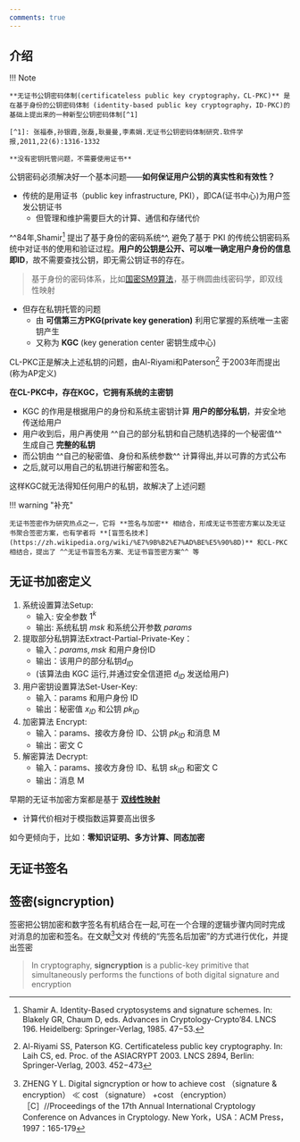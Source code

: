 ```yaml
---
comments: true
---
```


## 介绍

!!! Note

    **无证书公钥密码体制(certificateless public key cryptography，CL-PKC)** 是在基于身份的公钥密码体制 (identity-based public key cryptography，ID-PKC)的基础上提出来的一种新型公钥密码体制[^1]

    [^1]: 张福泰,孙银霞,张磊,耿曼曼,李素娟.无证书公钥密码体制研究.软件学报,2011,22(6):1316-1332

    **没有密钥托管问题，不需要使用证书**

公钥密码必须解决好一个基本问题——**如何保证用户公钥的真实性和有效性？** 

- 传统的是用证书（public key infrastructure, PKI），即CA(证书中心)为用户签发公钥证书
    - 但管理和维护需要巨大的计算、通信和存储代价

^^84年,Shamir[^2] 提出了基于身份的密码系统^^, 避免了基于 PKI 的传统公钥密码系统中对证书的使用和验证过程。**用户的公钥是公开、可以唯一确定用户身份的信息即ID**，故不需要查找公钥，即无需公钥证书的存在。
[^2]: Shamir A. Identity-Based cryptosystems and signature schemes. In: Blakely GR, Chaum D, eds. Advances in Cryptology-Crypto’84. LNCS 196. Heidelberg: Springer-Verlag, 1985. 47−53.

> 基于身份的密码体系，比如[国密SM9算法](https://mengbin.top/2023-10-18-sm/#:~:text=T%20X.1035%E3%80%82-,SM9,-SM9%20%E5%9B%BD%E5%AF%86)，基于椭圆曲线密码学，即双线性映射

- 但存在私钥托管的问题
    - 由 **可信第三方PKG(private key generation)** 利用它掌握的系统唯一主密钥产生
    - 又称为 **KGC** (key generation center 密钥生成中心)

CL-PKC正是解决上述私钥的问题，由Al-Riyami和Paterson[^3] 于2003年而提出 (称为AP定义)
[^3]: Al-Riyami SS, Paterson KG. Certificateless public key cryptography. In: Laih CS, ed. Proc. of the ASIACRYPT 2003. LNCS 2894, Berlin: Springer-Verlag, 2003. 452−473

**在CL-PKC中，存在KGC，它拥有系统的主密钥**

- KGC 的作用是根据用户的身份和系统主密钥计算 **用户的部分私钥**，并安全地传送给用户
- 用户收到后，用户再使用 ^^自己的部分私钥和自己随机选择的一个秘密值^^ 生成自己 **完整的私钥**
- 而公钥由 ^^自己的秘密值、身份和系统参数^^ 计算得出,并以可靠的方式公布
- 之后,就可以用自己的私钥进行解密和签名。

这样KGC就无法得知任何用户的私钥，故解决了上述问题

!!! warning "补充"

    无证书签密作为研究热点之一，它将 **签名与加密** 相结合，形成无证书签密方案以及无证书聚合签密方案，也有学者将 **[盲签名技术](https://zh.wikipedia.org/wiki/%E7%9B%B2%E7%AD%BE%E5%90%8D)** 和CL-PKC相结合，提出了 ^^无证书盲签名方案、无证书盲签密方案^^ 等

## 无证书加密定义

1. 系统设置算法Setup: 
      - 输入: 安全参数 $1^k$
      - 输出: 系统私钥 $msk$ 和系统公开参数 $params$
2. 提取部分私钥算法Extract-Partial-Private-Key：
      - 输入：$params,msk$ 和用户身份ID
      - 输出：该用户的部分私钥$d_{ID}$
      - (该算法由 KGC 运行,并通过安全信道把 $d_{ID}$ 发送给用户)
3. 用户密钥设置算法Set-User-Key: 
      - 输入：params 和用户身份 ID
      - 输出：秘密值 $x_{ID}$ 和公钥 $pk_{ID}$
4. 加密算法 Encrypt: 
      - 输入：params、接收方身份 ID、公钥 $pk_{ID}$ 和消息 M
      - 输出：密文 C
5. 解密算法 Decrypt:
      - 输入：params、接收方身份 ID、私钥 $sk_{ID}$ 和密文 C
      - 输出：消息 M 


早期的无证书加密方案都是基于 **[双线性映射](./bilinear_pairing.md)**

- 计算代价相对于模指数运算要高出很多

如今更倾向于，比如：**零知识证明、多方计算、同态加密**


## 无证书签名



## 签密(signcryption)

签密把公钥加密和数字签名有机结合在一起,可在一个合理的逻辑步骤内同时完成对消息的加密和签名。在文献[^4]文对 传统的“先签名后加密”的方式进行优化，并提出签密

[^4]: ZHENG Y L. Digital signcryption or how to achieve cost （signature & encryption） ≪ cost （signature） +cost （encryption）［C］//Proceedings of the 17th Annual International Cryptology Conference on Advances in Cryptology. New York，USA：ACM Press，1997：165-179

> In cryptography, **signcryption** is a public-key primitive that simultaneously performs the functions of both digital signature and encryption